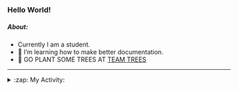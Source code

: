 ### Hello World!

##### About:
- Currently I am a student.
- 🌱 I’m learning how to make better documentation.
- 🌱 GO PLANT SOME TREES AT [TEAM TREES](https://teamtrees.org/)

---
<details>
  <summary>:zap: My Activity:</summary>
  
<!--START_SECTION:waka-->
![Code Time](http://img.shields.io/badge/Code%20Time-1%2C055%20hrs%2014%20mins-blue)

**I'm a Night 🦉** 

```text
🌞 Morning                124 commits         ██░░░░░░░░░░░░░░░░░░░░░░░   08.46 % 
🌆 Daytime                519 commits         █████████░░░░░░░░░░░░░░░░   35.40 % 
🌃 Evening                391 commits         ███████░░░░░░░░░░░░░░░░░░   26.67 % 
🌙 Night                  432 commits         ███████░░░░░░░░░░░░░░░░░░   29.47 % 
```
📅 **I'm Most Productive on Wednesday** 

```text
Monday                   227 commits         ████░░░░░░░░░░░░░░░░░░░░░   15.48 % 
Tuesday                  210 commits         ████░░░░░░░░░░░░░░░░░░░░░   14.32 % 
Wednesday                342 commits         ██████░░░░░░░░░░░░░░░░░░░   23.33 % 
Thursday                 155 commits         ███░░░░░░░░░░░░░░░░░░░░░░   10.57 % 
Friday                   170 commits         ███░░░░░░░░░░░░░░░░░░░░░░   11.60 % 
Saturday                 120 commits         ██░░░░░░░░░░░░░░░░░░░░░░░   08.19 % 
Sunday                   242 commits         ████░░░░░░░░░░░░░░░░░░░░░   16.51 % 
```


📊 **This Week I Spent My Time On** 

```text
🔥 Editors: 
VS Code                  9 hrs 19 mins       █████████████████████████   100.00 % 

🐱‍💻 Projects: 
praise                   5 hrs 50 mins       ████████████████░░░░░░░░░   62.64 % 
os-lab                   1 hr 51 mins        █████░░░░░░░░░░░░░░░░░░░░   19.99 % 
CSF22                    1 hr 32 mins        ████░░░░░░░░░░░░░░░░░░░░░   16.55 % 
praise-demo              4 mins              ░░░░░░░░░░░░░░░░░░░░░░░░░   00.82 % 
```


 Last Updated on 10/03/2023 09:03:05 UTC
<!--END_SECTION:waka-->
</details>
